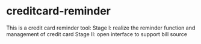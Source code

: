# creditcard-reminder
This is a credit card reminder tool:
Stage I: realize the reminder function and management of credit card
Stage II: open interface to support bill source
